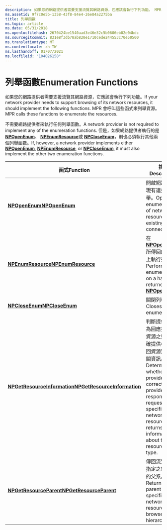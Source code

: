 ```yaml
---
description: 如果您的網路提供者需要支援流覽其網路資源，它應該會執行下列功能。 MPR 會呼叫這些函式來列舉資源。
ms.assetid: 9f7c0e5b-1358-43f8-84e4-26e84a2275ba
title: 列舉函數
ms.topic: article
ms.date: 05/31/2018
ms.openlocfilehash: 2670424be1540aad3e46e32c5b0606eb02e04bdc
ms.sourcegitcommit: 831e8f3db78ab820e1710cede244553c70e50500
ms.translationtype: MT
ms.contentlocale: zh-TW
ms.lasthandoff: 01/07/2021
ms.locfileid: "104026158"
---
```

# <a name="enumeration-functions"></a><span data-ttu-id="dec3b-104">列舉函數</span><span class="sxs-lookup"><span data-stu-id="dec3b-104">Enumeration Functions</span></span>

<span data-ttu-id="dec3b-105">如果您的網路提供者需要支援流覽其網路資源，它應該會執行下列功能。</span><span class="sxs-lookup"><span data-stu-id="dec3b-105">If your network provider needs to support browsing of its network resources, it should implement the following functions.</span></span> <span data-ttu-id="dec3b-106">MPR 會呼叫這些函式來列舉資源。</span><span class="sxs-lookup"><span data-stu-id="dec3b-106">MPR calls these functions to enumerate the resources.</span></span>

<span data-ttu-id="dec3b-107">不需要網路提供者來執行任何列舉函數。</span><span class="sxs-lookup"><span data-stu-id="dec3b-107">A network provider is not required to implement any of the enumeration functions.</span></span> <span data-ttu-id="dec3b-108">但是，如果網路提供者執行的是 [**NPOpenEnum**](/windows/desktop/api/Npapi/nf-npapi-npopenenum)、 [**NPEnumResource**](/windows/desktop/api/Npapi/nf-npapi-npenumresource)或 [**NPCloseEnum**](/windows/desktop/api/Npapi/nf-npapi-npcloseenum)，則也必須執行其他兩個列舉函數。</span><span class="sxs-lookup"><span data-stu-id="dec3b-108">If, however, a network provider implements either [**NPOpenEnum**](/windows/desktop/api/Npapi/nf-npapi-npopenenum), [**NPEnumResource**](/windows/desktop/api/Npapi/nf-npapi-npenumresource), or [**NPCloseEnum**](/windows/desktop/api/Npapi/nf-npapi-npcloseenum), it must also implement the other two enumeration functions.</span></span>



| <span data-ttu-id="dec3b-109">函式</span><span class="sxs-lookup"><span data-stu-id="dec3b-109">Function</span></span>                                                     | <span data-ttu-id="dec3b-110">描述</span><span class="sxs-lookup"><span data-stu-id="dec3b-110">Description</span></span>                                                                                                                                                         |
|--------------------------------------------------------------|---------------------------------------------------------------------------------------------------------------------------------------------------------------------|
| [<span data-ttu-id="dec3b-111">**NPOpenEnum**</span><span class="sxs-lookup"><span data-stu-id="dec3b-111">**NPOpenEnum**</span></span>](/windows/desktop/api/Npapi/nf-npapi-npopenenum)                             | <span data-ttu-id="dec3b-112">開啟網路資源或現有連接的列舉。</span><span class="sxs-lookup"><span data-stu-id="dec3b-112">Opens an enumeration of network resources or existing connections.</span></span>                                                                                                  |
| [<span data-ttu-id="dec3b-113">**NPEnumResource**</span><span class="sxs-lookup"><span data-stu-id="dec3b-113">**NPEnumResource**</span></span>](/windows/desktop/api/Npapi/nf-npapi-npenumresource)                     | <span data-ttu-id="dec3b-114">在 [**NPOpenEnum**](/windows/desktop/api/Npapi/nf-npapi-npopenenum)所傳回的控制碼上執行列舉。</span><span class="sxs-lookup"><span data-stu-id="dec3b-114">Performs an enumeration on a handle returned by [**NPOpenEnum**](/windows/desktop/api/Npapi/nf-npapi-npopenenum).</span></span>                                                                                   |
| [<span data-ttu-id="dec3b-115">**NPCloseEnum**</span><span class="sxs-lookup"><span data-stu-id="dec3b-115">**NPCloseEnum**</span></span>](/windows/desktop/api/Npapi/nf-npapi-npcloseenum)                           | <span data-ttu-id="dec3b-116">關閉列舉。</span><span class="sxs-lookup"><span data-stu-id="dec3b-116">Closes an enumeration.</span></span>                                                                                                                                              |
| [<span data-ttu-id="dec3b-117">**NPGetResourceInformation**</span><span class="sxs-lookup"><span data-stu-id="dec3b-117">**NPGetResourceInformation**</span></span>](/windows/desktop/api/Npapi/nf-npapi-npgetresourceinformation) | <span data-ttu-id="dec3b-118">判斷提供者是否為回應指定網路資源之要求的正確提供者，並傳回資源類型的相關資訊。</span><span class="sxs-lookup"><span data-stu-id="dec3b-118">Determines whether the provider is the correct provider to respond to a request for a specified network resource and returns information about the resource's type.</span></span> |
| [<span data-ttu-id="dec3b-119">**NPGetResourceParent**</span><span class="sxs-lookup"><span data-stu-id="dec3b-119">**NPGetResourceParent**</span></span>](/windows/desktop/api/Npapi/nf-npapi-npgetresourceparent)           | <span data-ttu-id="dec3b-120">傳回流覽階層中指定之網路資源的父系。</span><span class="sxs-lookup"><span data-stu-id="dec3b-120">Returns the parent of a specified network resource in the browse hierarchy.</span></span>                                                                                         |



 

 

 



